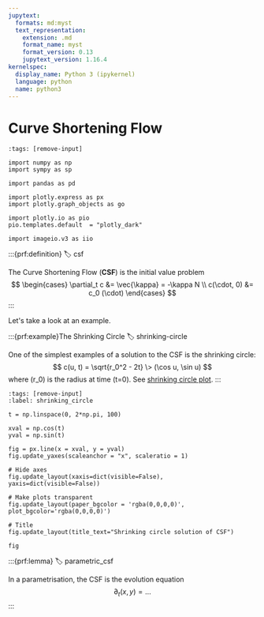 ```yaml
---
jupytext:
  formats: md:myst
  text_representation:
    extension: .md
    format_name: myst
    format_version: 0.13
    jupytext_version: 1.16.4
kernelspec:
  display_name: Python 3 (ipykernel)
  language: python
  name: python3
---
```


# Curve Shortening Flow

```{code-cell} ipython3
:tags: [remove-input]

import numpy as np
import sympy as sp

import pandas as pd

import plotly.express as px
import plotly.graph_objects as go

import plotly.io as pio
pio.templates.default  = "plotly_dark"

import imageio.v3 as iio
```

:::{prf:definition}
:label: csf

The Curve Shortening Flow (**CSF**) is the initial value problem
$$
\begin{cases}
\partial_t c &= \vec{\kappa} = -\kappa N \\
c(\cdot, 0) &= c_0 (\cdot)
\end{cases}
$$
:::

Let's take a look at an example.

:::{prf:example}The Shrinking Circle
:label: shrinking-circle

One of the simplest examples of a solution to the CSF is the shrinking circle:
$$
c(u, t) = \sqrt{r_0^2 - 2t} \> (\cos u, \sin u)
$$
where \(r_0\) is the radius at time \(t=0\). See [shrinking circle plot](#shrinking_circle).
:::

```{code-cell} ipython3
:tags: [remove-input]
:label: shrinking_circle

t = np.linspace(0, 2*np.pi, 100)

xval = np.cos(t)
yval = np.sin(t)

fig = px.line(x = xval, y = yval)
fig.update_yaxes(scaleanchor = "x", scaleratio = 1)

# Hide axes
fig.update_layout(xaxis=dict(visible=False), yaxis=dict(visible=False))

# Make plots transparent
fig.update_layout(paper_bgcolor = 'rgba(0,0,0,0)', plot_bgcolor='rgba(0,0,0,0)')

# Title
fig.update_layout(title_text="Shrinking circle solution of CSF")

fig
```

:::{prf:lemma}
:label: parametric_csf

In a parametrisation, the CSF is the evolution equation
$$
\partial_t (x, y) = \dots
$$
:::
